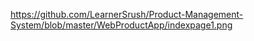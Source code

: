 

https://github.com/LearnerSrush/Product-Management-System/blob/master/WebProductApp/indexpage1.png
